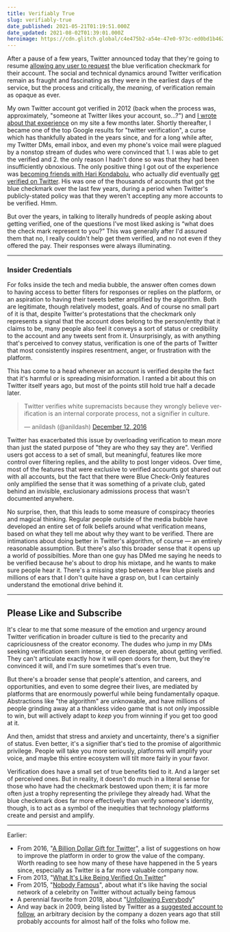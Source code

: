 ```yaml
---
title: Verifiably True
slug: verifiably-true
date_published: 2021-05-21T01:19:51.000Z
date_updated: 2021-08-02T01:39:01.000Z
heroimage: https://cdn.glitch.global/c4e475b2-a54e-47e0-973c-ed0bd1b46262/verified.jpg?v=1669526964731
---
```


After a pause of a few years, Twitter announced today that they're going to resume [allowing any user to request](https://www.theverge.com/2021/5/20/22435770/twitter-public-verification-program-launch-2021-pronouns-profile) the blue verification checkmark for their account. The social and technical dynamics around Twitter verification remain as fraught and fascinating as they were in the earliest days of the service, but the process and critically, the *meaning*, of verification remain as opaque as ever.

My own Twitter account got verified in 2012 (back when the process was, approximately, "someone at Twitter likes your account, so...?") and [I wrote about that experience](/2013/03/01/what_its_like_being_verified_on_twitter/) on my site a few months later. Shortly thereafter, I became one of the top Google results for "twitter verification", a curse which has thankfully abated in the years since, and for a long while after, my Twitter DMs, email inbox, and even my phone's voice mail were plagued by a nonstop stream of dudes who were convinced that 1. I was able to get the verified and 2. the only reason I hadn't done so was that they had been insufficiently obnoxious. The only positive thing I got out of the experience was [becoming friends with Hari Kondabolu](https://www.youtube.com/watch?v=BQlY2wbZsjk&amp;feature=emb_title), who actually *did* eventually [get verified on Twitter](https://twitter.com/harikondabolu). His was one of the thousands of accounts that got the blue checkmark over the last few years, during a period when Twitter's publicly-stated policy was that they weren't accepting any more accounts to be verified. Hmm.

But over the years, in talking to literally hundreds of people asking about getting verified, one of the questions I’ve most liked asking is “what does the check mark represent to you?” This was generally after I'd assured them that no, I really couldn't help get them verified, and no not even if they offered the pay. Their responses were always illuminating.

---

### Insider Credentials

For folks inside the tech and media bubble, the answer often comes down to having access to better filters for responses or replies on the platform, or an aspiration to having their tweets better amplified by the algorithm. Both are legitimate, though relatively modest, goals. And of course no small part of it is that, despite Twitter's protestations that the checkmark only represents a signal that the account does belong to the person/entity that it claims to be, many people also feel it conveys a sort of status or credibility to the account and any tweets sent from it. Unsurprisingly, as with anything that's perceived to convey status, verification is one of the parts of Twitter that most consistently inspires resentment, anger, or frustration with the platform.

This has come to a head whenever an account is verified despite the fact that it's harmful or is spreading misinformation. I ranted a bit about this on Twitter itself years ago, but most of the points still hold true half a decade later.

<blockquote class="twitter-tweet" data-dnt="true" data-theme="dark"><p lang="en" dir="ltr">Twitter verifies white supremacists because they wrongly believe verification is an internal corporate process, not a signifier in culture.</p>&mdash; anildash (@anildash) <a href="https://twitter.com/anildash/status/808427748154712064?ref_src=twsrc%5Etfw">December 12, 2016</a></blockquote> <script async src="https://platform.twitter.com/widgets.js" charset="utf-8"></script>

Twitter has exacerbated this issue by overloading verification to mean *more* than just the stated purpose of "they are who they say they are". Verified users got access to a set of small, but meaningful, features like more control over filtering replies, and the ability to post longer videos. Over time, most of the features that were exclusive to verified accounts got shared out with all accounts, but the fact that there were Blue Check-Only features only amplified the sense that it was something of a private club, gated behind an invisible, exclusionary admissions process that wasn't documented anywhere.

No surprise, then, that this leads to some measure of conspiracy theories and magical thinking. Regular people outside of the media bubble have developed an entire set of folk beliefs around what verification means, based on what they tell me about why they want to be verified. There are intimations about doing better in Twitter's algorithm, of course — an entirely reasonable assumption. But there's also this broader sense that it opens up a world of possibilties. More than one guy has DMed me saying he needs to be verified because he's about to drop his mixtape, and he wants to make sure people hear it. There's a missing step between a few blue pixels and millions of ears that I don't quite have a grasp on, but I can certainly understand the emotional drive behind it.

---

## Please Like and Subscribe

It's clear to me that some measure of the emotion and urgency around Twitter verification in broader culture is tied to the precarity and capriciousness of the creator economy. The dudes who jump in my DMs seeking verification seem intense, or even desperate, about getting verified. They can't articulate exactly how it will open doors for them, but they're convinced it will, and I'm sure sometimes that's even true.

But there's a broader sense that people's attention, and careers, and opportunities, and even to some degree their lives, are mediated by platforms that are enormously powerful while being fundamentally opaque. Abstractions like "the algorithm" are unknowable, and have millions of people grinding away at a thankless video game that is not only impossible to win, but will actively adapt to *keep* you from winning if you get too good at it.

And then, amidst that stress and anxiety and uncertainty, there's a signifier of status. Even better, it's a signifier that's tied to the promise of algorithmic privilege. People will take you more seriously, platforms will amplify your voice, and maybe this entire ecosystem will tilt more fairly in your favor.

Verification does have a small set of true benefits tied to it. And a larger set of perceived ones. But in reality, it doesn't do much in a literal sense for those who have had the checkmark bestowed upon them; it is far more often just a trophy representing the privilege they already had. What the blue checkmark does far more effectively than verify someone's identity, though, is to act as a symbol of the inequities that technology platforms create and persist and amplify. 

---

Earlier:

- From 2016, "[A Billion Dollar Gift for Twitter](/2016/12/30/a-billion-dollar-gift-for-twitter/)", a list of suggestions on how to improve the platform in order to grow the value of the company. Worth reading to see how many of these have happened in the 5 years since, especially as Twitter is a far more valuable company now.
- From 2013, "[What It's Like Being Verified On Twitter](/2013/03/01/what_its_like_being_verified_on_twitter/)"
- From 2015, "[Nobody Famous](/2015/05/24/nobody_famous/)", about what it's like having the social network of a celebrity on Twitter without actually being famous
- A perennial favorite from 2018, about "[Unfollowing Everybody](/2018/07/13/unfollowing-everybody/)"
- And way back in 2009, being listed by Twitter as a [suggested account to follow](/2009/12/29/life_on_the_list/), an arbitrary decision by the company a dozen years ago that still probably accounts for almost half of the folks who follow me.
